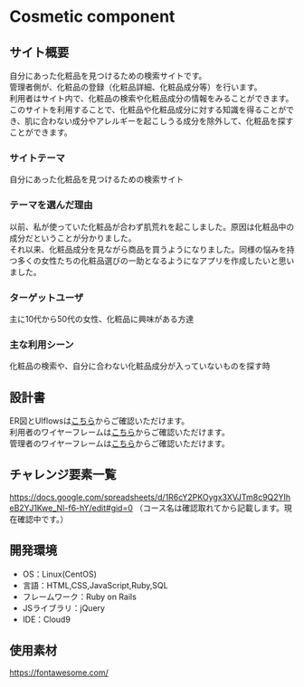 # Cosmetic component
## サイト概要
自分にあった化粧品を見つけるための検索サイトです。<br>
管理者側が、化粧品の登録（化粧品詳細、化粧品成分等）を行います。<br>利用者はサイト内で、化粧品の検索や化粧品成分の情報をみることができます。<br>
このサイトを利用することで、化粧品や化粧品成分に対する知識を得ることができ、肌に合わない成分やアレルギーを起こしうる成分を除外して、化粧品を探すことができます。

### サイトテーマ
自分にあった化粧品を見つけるための検索サイト
### テーマを選んだ理由
以前、私が使っていた化粧品が合わず肌荒れを起こしました。原因は化粧品中の成分だということが分かりました。<br>
それ以来、化粧品成分を見ながら商品を買うようになりました。同様の悩みを持つ多くの女性たちの化粧品選びの一助となるようになアプリを作成したいと思いました。
### ターゲットユーザ
主に10代から50代の女性、化粧品に興味がある方達
### 主な利用シーン
化粧品の検索や、自分に合わない化粧品成分が入っていないものを探す時
## 設計書
ER図とUIflowsは[こちら](https://app.diagrams.net/#G15Og9OxoNsSU5GGL5jll9-VYR3gIFc65R)からご確認いただけます。<br>
利用者のワイヤーフレームは[こちら](https://docs.google.com/presentation/d/1kOLNHk73NmVuLNrF9H6Ba03aaQrKo3THIn7eXMms0sg/edit#slide=id.ged14a6735b_0_347)からご確認いただけます。<br>
管理者のワイヤーフレームは[こちら](https://docs.google.com/presentation/d/1Ad1du_4_NHXTh5_4bJFGkIvh0AAyXIoqTHK6eTB-Gv4/edit#slide=id.p)からご確認いただけます。

## チャレンジ要素一覧
https://docs.google.com/spreadsheets/d/1R6cY2PKOygx3XVJTm8c9Q2YIheB2YJ1Kwe_Nl-f6-hY/edit#gid=0
（コース名は確認取れてから記載します。現在確認中です。）

## 開発環境
- OS：Linux(CentOS)
- 言語：HTML,CSS,JavaScript,Ruby,SQL
- フレームワーク：Ruby on Rails
- JSライブラリ：jQuery
- IDE：Cloud9

## 使用素材
https://fontawesome.com/

